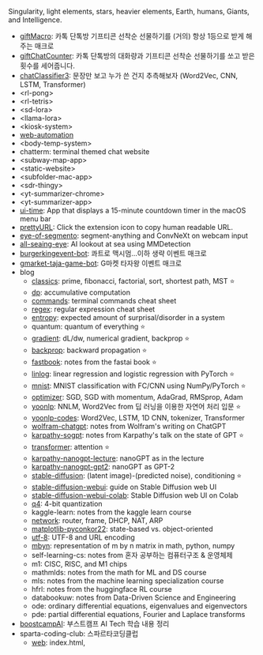 Singularity, light elements, stars, heavier elements, Earth, humans, Giants, and Intelligence. 
- [giftMacro](https://github.com/star-bits/giftMacro): 카톡 단톡방 기프티콘 선착순 선물하기를 (거의) 항상 1등으로 받게 해주는 매크로
- [giftChatCounter](https://github.com/star-bits/giftChatCounter): 카톡 단톡방의 대화량과 기프티콘 선착순 선물하기를 쏘고 받은 횟수를 세어줍니다.
- [chatClassifier3](https://github.com/star-bits/chatClassifier3): 문장만 보고 누가 쓴 건지 추측해보자 (Word2Vec, CNN, LSTM, Transformer)
- \<rl-pong>
- \<rl-tetris>
- \<sd-lora>
- \<llama-lora>
- \<kiosk-system>
- [web-automation](https://github.com/star-bits/web-automation)
- \<body-temp-system>
- chatterm: terminal themed chat website
- \<subway-map-app>
- \<static-website>
- \<subfolder-mac-app>
- \<sdr-thingy>
- \<yt-summarizer-chrome>
- \<yt-summarizer-app>
- [ui-time](https://github.com/star-bits/ui-time): App that displays a 15-minute countdown timer in the macOS menu bar
- [prettyURL](https://github.com/star-bits/prettyURL): Click the extension icon to copy human readable URL.
- [eye-of-segmento](https://github.com/star-bits/eye-of-segmento): segment-anything and ConvNeXt on webcam input
- [all-seaing-eye](https://github.com/star-bits/all-seaing-eye): AI lookout at sea using MMDetection
- [burgerkingevent-bot](https://github.com/star-bits/burgerkingevent-bot): 콰트로 맥시멈...이하 생략 이벤트 매크로
- [gmarket-taja-game-bot](https://github.com/star-bits/gmarket-taja-game-bot): G마켓 타자왕 이벤트 매크로
- blog
  - [classics](https://github.com/star-bits/blog/blob/main/classics.ipynb): prime, fibonacci, factorial, sort, shortest path, MST ⭐
  - [dp](https://github.com/star-bits/blog/blob/main/dp.md): accumulative computation
  - [commands](https://github.com/star-bits/blog/blob/main/commands.md): terminal commands cheat sheet 
  - [regex](https://github.com/star-bits/blog/blob/main/regex.md): regular expression cheat sheet
  - [entropy](https://github.com/star-bits/blog/blob/main/entropy.md): expected amount of surprisal/disorder in a system 
  - quantum: quantum of everything ⭐
  - [gradient](https://github.com/star-bits/blog/blob/main/gradient.md): dL/dw, numerical gradient, backprop ⭐
  - [backprop](https://github.com/star-bits/blog/blob/main/backprop.md): backward propagation ⭐
  - [fastbook](https://github.com/star-bits/blog/blob/main/fastbook.md): notes from the fastai book ⭐
  - [linlog](https://github.com/star-bits/blog/blob/main/linlog.ipynb): linear regression and logistic regression with PyTorch ⭐
  - [mnist](https://github.com/star-bits/blog/blob/main/mnist.ipynb): MNIST classification with FC/CNN using NumPy/PyTorch ⭐
  - [optimizer](https://github.com/star-bits/blog/blob/main/optimizer.md): SGD, SGD with momentum, AdaGrad, RMSprop, Adam
  - [yoonlp](https://github.com/star-bits/blog/blob/main/yoonlp.md): NNLM, Word2Vec from 딥 러닝을 이용한 자연어 처리 입문 ⭐
  - [yoonlp-codes](https://github.com/star-bits/blog/blob/main/yoonlp-codes.ipynb): Word2Vec, LSTM, 1D CNN, tokenizer, Transformer
  - [wolfram-chatgpt](https://github.com/star-bits/blog/blob/main/wolfram-chatgpt.md): notes from Wolfram's writing on ChatGPT
  - [karpathy-sogpt](https://github.com/star-bits/blog/blob/main/karpathy-sogpt.md): notes from Karpathy's talk on the state of GPT ⭐
  - [transformer](https://github.com/star-bits/blog/blob/main/transformer.md): attention ⭐
  - [karpathy-nanogpt-lecture](https://github.com/star-bits/blog/blob/main/karpathy-nanogpt-lecture.ipynb): nanoGPT as in the lecture
  - [karpathy-nanogpt-gpt2](https://github.com/star-bits/blog/blob/main/karpathy-nanogpt-gpt2.ipynb): nanoGPT as GPT-2
  - [stable-diffusion](https://github.com/star-bits/blog/blob/main/stable-diffusion.md): (latent image)-(predicted noise), conditioning ⭐
  - [stable-diffusion-webui](https://github.com/star-bits/blog/blob/main/stable-diffusion-webui.md): guide on Stable Diffusion web UI
  - [stable-diffusion-webui-colab](https://github.com/star-bits/blog/blob/main/stable-diffusion-webui-colab.ipynb): Stable Diffusion web UI on Colab
  - [q4](https://github.com/star-bits/blog/blob/main/q4.md): 4-bit quantization
  - kaggle-learn: notes from the kaggle learn course
  - [network](https://github.com/star-bits/blog/blob/main/network.md): router, frame, DHCP, NAT, ARP
  - [matplotlib-pyconkor22](https://github.com/star-bits/blog/blob/main/matplotlib-pyconkor22.ipynb): state-based vs. object-oriented
  - [utf-8](https://github.com/star-bits/blog/blob/main/utf-8.md): UTF-8 and URL encoding
  - [mbyn](https://github.com/star-bits/blog/blob/main/mbyn.md): representation of m by n matrix in math, python, numpy
  - self-learning-cs: notes from 혼자 공부하는 컴퓨터구조 & 운영체제
  - m1: CISC, RISC, and M1 chips
  - mathmlds: notes from the math for ML and DS course
  - mls: notes from the machine learning specialization course
  - hfrl: notes from the huggingface RL course
  - databookuw: notes from Data-Driven Science and Engineering
  - ode: ordinary differential equations, eigenvalues and eigenvectors
  - pde: partial differential equations, Fourier and Laplace transforms
- [boostcampAI](https://github.com/star-bits/boostcampAI): 부스트캠프 AI Tech 학습 내용 정리
- sparta-coding-club: 스파르타코딩클럽
  - [web](https://github.com/star-bits/sparta-coding-club-web): index.html, <style>, <script>, app.py, Flask, MongoDB, GET, POST, bs4, AWS
  - [app](https://github.com/star-bits/sparta-coding-club-app): flutter, StatelessWidget, StatefulWidget, Provider, SharedPreferences, async
- [kichATwear](https://github.com/star-bits/kichATwear): A Wear OS watch face inspired by linux terminal aesthetics.
- [sort-into-subfolders](https://github.com/star-bits/sort-into-subfolders): Sort files by date created, date modified, content created (EXIF)
- Quickstart guide for running...
  - [stable-diffusion-webui](https://github.com/star-bits/stable-diffusion-webui/tree/master), [llama.cpp](https://github.com/star-bits/llama.cpp), [llama.ggmlv3.cpp](https://github.com/star-bits/llama.ggmlv3.cpp), [whisper.cpp](https://github.com/star-bits/whisper.cpp), [Whisper-WebUI](https://github.com/star-bits/Whisper-WebUI), [pdfGPT](https://github.com/star-bits/pdfGPT), [ThreeBodyBot](https://github.com/star-bits/ThreeBodyBot), [llama2](https://github.com/star-bits/llama2)
- [cv](https://github.com/star-bits/cv)
